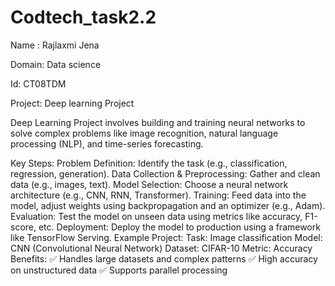 # Codtech_task2.2

Name : Rajlaxmi Jena 

Domain: Data science

Id: CT08TDM 

Project: Deep learning Project

Deep Learning Project involves building and training neural networks to solve complex problems like image recognition, natural language processing (NLP), and time-series forecasting.

Key Steps: Problem Definition: Identify the task (e.g., classification, regression, generation). Data Collection & Preprocessing: Gather and clean data (e.g., images, text). Model Selection: Choose a neural network architecture (e.g., CNN, RNN, Transformer). Training: Feed data into the model, adjust weights using backpropagation and an optimizer (e.g., Adam). Evaluation: Test the model on unseen data using metrics like accuracy, F1-score, etc. Deployment: Deploy the model to production using a framework like TensorFlow Serving. Example Project: Task: Image classification Model: CNN (Convolutional Neural Network) Dataset: CIFAR-10 Metric: Accuracy Benefits: ✅ Handles large datasets and complex patterns ✅ High accuracy on unstructured data ✅ Supports parallel processing
